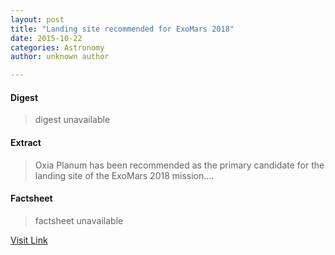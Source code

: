 ```yaml
---
layout: post
title: "Landing site recommended for ExoMars 2018"
date: 2015-10-22
categories: Astronomy
author: unknown author

---
```



#### Digest
>digest unavailable

#### Extract
>Oxia Planum has been recommended as the primary candidate for the landing site of the ExoMars 2018 mission....

#### Factsheet
>factsheet unavailable

[Visit Link](http://www.esa.int/Our_Activities/Space_Science/Landing_site_recommended_for_ExoMars_2018)


